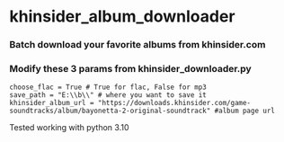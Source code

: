 # khinsider_album_downloader
### Batch download your favorite albums from khinsider.com

### Modify these 3 params from **khinsider_downloader.py**
~~~
choose_flac = True # True for flac, False for mp3
save_path = "E:\\b\\" # where you want to save it
khinsider_album_url = "https://downloads.khinsider.com/game-soundtracks/album/bayonetta-2-original-soundtrack" #album page url
~~~

Tested working with python 3.10
